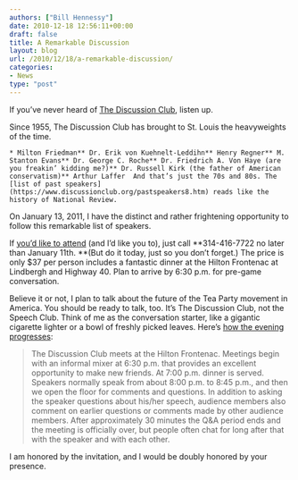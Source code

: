 ```yaml
---
authors: ["Bill Hennessy"]
date: 2010-12-18 12:56:11+00:00
draft: false
title: A Remarkable Discussion
layout: blog
url: /2010/12/18/a-remarkable-discussion/
categories:
- News
type: "post"
---
```


If you’ve never heard of [The Discussion Club](https://www.discussionclub.org/index.html), listen up. 

 

Since 1955, The Discussion Club has brought to St. Louis the heavyweights of the time.

 

    * Milton Friedman** Dr. Erik von Kuehnelt-Leddihn** Henry Regner** M. Stanton Evans** Dr. George C. Roche** Dr. Friedrich A. Von Haye (are you freakin’ kidding me?)** Dr. Russell Kirk (the father of American conservatism)** Arthur Laffer  And that’s just the 70s and 80s. The [list of past speakers](https://www.discussionclub.org/pastspeakers8.htm) reads like the history of National Review.  

On January 13, 2011, I have the distinct and rather frightening opportunity to follow this remarkable list of speakers.

 

If [you’d like to attend](https://www.discussionclub.org/howtoattend8.htm) (and I’d like you to), just call **314-416-7722 no later than January 11th. **(But do it today, just so you don’t forget.) The price is only $37 per person includes a fantastic dinner at the Hilton Frontenac at Lindbergh and Highway 40. Plan to arrive by 6:30 p.m. for pre-game conversation.

 

Believe it or not, I plan to talk about the future of the Tea Party movement in America. You should be ready to talk, too. It’s The Discussion Club, not the Speech Club. Think of me as the conversation starter, like a gigantic cigarette lighter or a bowl of freshly picked leaves. Here’s [how the evening progresses](https://www.discussionclub.org/aboutus8.htm):

 

>   
> 
> The Discussion Club meets at the Hilton Frontenac. Meetings begin with an informal mixer at 6:30 p.m. that provides an excellent opportunity to make new friends. At 7:00 p.m. dinner is served. Speakers normally speak from about 8:00 p.m. to 8:45 p.m., and then we open the floor for comments and questions. In addition to asking the speaker questions about his/her speech, audience members also comment on earlier questions or comments made by other audience members. After approximately 30 minutes the Q&A period ends and the meeting is officially over, but people often chat for long after that with the speaker and with each other.
> 
> 

 

I am honored by the invitation, and I would be doubly honored by your presence.
